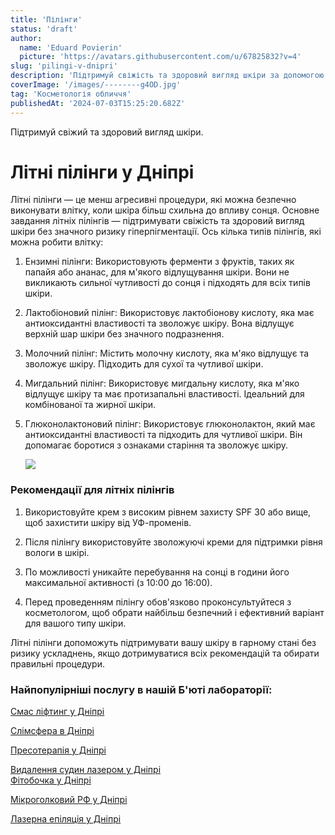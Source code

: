 ```yaml
---
title: 'Пілінги'
status: 'draft'
author:
  name: 'Eduard Povierin'
  picture: 'https://avatars.githubusercontent.com/u/67825832?v=4'
slug: 'pilingi-v-dnipri'
description: 'Підтримуй свіжість та здоровий вигляд шкіри за допомогою літнього пілінгу у Дніпрі'
coverImage: '/images/--------g4OD.jpg'
tag: 'Косметологія обличчя'
publishedAt: '2024-07-03T15:25:20.682Z'
---
```


Підтримуй свіжий та здоровий вигляд шкіри.

# Літні пілінги у Дніпрі

Літні пілінги — це менш агресивні процедури, які можна безпечно виконувати влітку, коли шкіра більш схильна до впливу сонця. Основне завдання літніх пілінгів — підтримувати свіжість та здоровий вигляд шкіри без значного ризику гіперпігментації. Ось кілька типів пілінгів, які можна робити влітку:

1. Ензимні пілінги: Використовують ферменти з фруктів, таких як папайя або ананас, для м'якого відлущування шкіри. Вони не викликають сильної чутливості до сонця і підходять для всіх типів шкіри.

2. Лактобіоновий пілінг: Використовує лактобіонову кислоту, яка має антиоксидантні властивості та зволожує шкіру. Вона відлущує верхній шар шкіри без значного подразнення.

3. Молочний пілінг: Містить молочну кислоту, яка м'яко відлущує та зволожує шкіру. Підходить для сухої та чутливої шкіри.

4. Мигдальний пілінг: Використовує мигдальну кислоту, яка м'яко відлущує шкіру та має протизапальні властивості. Ідеальний для комбінованої та жирної шкіри.

5. Глюконолактоновий пілінг: Використовує глюконолактон, який має антиоксидантні властивості та підходить для чутливої шкіри. Він допомагає боротися з ознаками старіння та зволожує шкіру.

   ![](/images/--------g4od-Q2OT.jpg)

### Рекомендації для літніх пілінгів

1. Використовуйте крем з високим рівнем захисту SPF 30 або вище, щоб захистити шкіру від УФ-променів.

2. Після пілінгу використовуйте зволожуючі креми для підтримки рівня вологи в шкірі.

3. По можливості уникайте перебування на сонці в години його максимальної активності (з 10:00 до 16:00).

4. Перед проведенням пілінгу обов'язково проконсультуйтеся з косметологом, щоб обрати найбільш безпечний і ефективний варіант для вашого типу шкіри.

Літні пілінги допоможуть підтримувати вашу шкіру в гарному стані без ризику ускладнень, якщо дотримуватися всіх рекомендацій та обирати правильні процедури.

### Найпопулірніші послугу в нашій Б'юті лабораторії:

[Смас ліфтинг у Дніпрі](https://cosmetcab.dp.ua/services/Smas-lifting-v-Dnipri)

[Слімсфера в Дніпрі](https://cosmetcab.dp.ua/services/Slimsfera-v-Dnipri)

[Пресотерапія у Дніпрі](https://cosmetcab.dp.ua/services/Presoterapiya-v-Dnipri)

[Видалення судин лазером у Дніпрі](https://cosmetcab.dp.ua/outstatic/services/vydalennya-sudin-lazerom-y-dnipri)\
[Фітобочка у Дніпрі](https://cosmetcab.dp.ua/services/Fitobochka-v-Dnipri)

[Мікроголковий РФ у Дніпрі](https://cosmetcab.dp.ua/services/Mikroholkovyy-RF-v-Dnipri)

[Лазерна епіляція у Дніпрі](services/Lazerna-epilyatsiya-v-Dnipri)